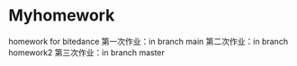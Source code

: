 # Myhomework
homework for bitedance
第一次作业：in branch main
第二次作业：in branch homework2
第三次作业：in branch master
